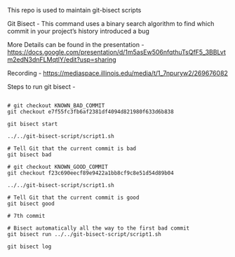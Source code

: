 This repo is used to maintain git-bisect scripts

Git Bisect - This command uses a binary search algorithm to find which commit in your project’s history introduced a bug

More Details can be found in the presentation - https://docs.google.com/presentation/d/1m5asEw506nfqthuTsQfF5_3BBLvtm2edN3dnFLMqtlY/edit?usp=sharing

Recording - https://mediaspace.illinois.edu/media/t/1_7npuryw2/269676082

Steps to run git bisect -

```

# git checkout KNOWN_BAD_COMMIT
git checkout e7f55fc3fb6af2381df4094d821980f633d6b838 

git bisect start

../../git-bisect-script/script1.sh

# Tell Git that the current commit is bad
git bisect bad 

# git checkout KNOWN_GOOD_COMMIT
git checkout f23c690eecf89e9422a1bb8cf9c8e51d54d89b04

../../git-bisect-script/script1.sh

# Tell Git that the current commit is good
git bisect good

# 7th commit 

# Bisect automatically all the way to the first bad commit
git bisect run ../../git-bisect-script/script1.sh

git bisect log

```
